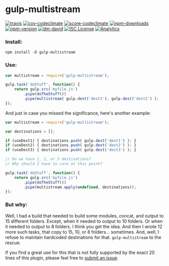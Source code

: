 # gulp-multistream

[![travis][travis.svg]][travis.link]
[![cov-codeclimate][cov-codeclimate.svg]][cov-codeclimate.link]
[![score-codeclimate][score-codeclimate.svg]][score-codeclimate.link]
[![npm-downloads][npm-downloads.svg]][npm.link]
[![npm-version][npm-version.svg]][npm.link]
[![dm-david][dm-david.svg]][dm-david.link]
[![ISC License][10]][11]
[![Analytics][12]][13]

[travis.svg]: https://travis-ci.org/catdad/gulp-multistream.svg?branch=master
[travis.link]: https://travis-ci.org/catdad/gulp-multistream
[cov-codeclimate.svg]: https://codeclimate.com/github/catdad/gulp-multistream/badges/coverage.svg
[cov-codeclimate.link]: https://codeclimate.com/github/catdad/gulp-multistream/coverage
[score-codeclimate.svg]: https://codeclimate.com/github/catdad/gulp-multistream/badges/gpa.svg
[score-codeclimate.link]: https://codeclimate.com/github/catdad/gulp-multistream
[npm-downloads.svg]: https://img.shields.io/npm/dm/gulp-multistream.svg
[npm.link]: https://www.npmjs.com/package/gulp-multistream
[npm-version.svg]: https://img.shields.io/npm/v/gulp-multistream.svg
[dm-david.svg]: https://david-dm.org/catdad/gulp-multistream.svg
[dm-david.link]: https://david-dm.org/catdad/gulp-multistream

[10]: https://img.shields.io/npm/l/gulp-multistream.svg
[11]: http://opensource.org/licenses/ISC

[12]: https://ga-beacon.appspot.com/UA-17159207-7/gulp-multistream/readme?flat
[13]: https://github.com/igrigorik/ga-beacon


### Install:

    npm install -D gulp-multistream
    
### Use:

```javascript
var multistream = require('gulp-multistream');

gulp.task('doStuff', function() {
    return gulp.src('myfile.js')
        .pipe(doTheStuff())
        .pipe(multistream( gulp.dest('dest1'), gulp.dest('dest2') ); 
});
```
    
And just in case you missed the significance, here's another example:

```javascript
var multistream = require('gulp-multistream');

var destinations = [];

if (useDest1) { destinations.push( gulp.dest('dest1') ); }
if (useDest2) { destinations.push( gulp.dest('dest2') ); }
if (useDest3) { destinations.push( gulp.dest('dest3') ); }

// Do we have 1, 2, or 3 destinations?
// Why should I have to care at this point?

gulp.task('doStuff', function() {
    return gulp.src('myfile.js')
        .pipe(doTheStuff())
        .pipe(multistream.apply(undefined, destinations)); 
});
```
    
### But why:

Well, I had a build that needed to build some modules, concat, and output to 15 different folders. Except, when it needed to output to 10 folders. Or when it needed to output to 8 folders. I think you get the idea. And then I wrote 12 more such tasks, that copy to 15, 10, or 8 folders... sometimes. And, well, I refuse to maintain hardcoded destinations for that. `gulp-multistream` to the rescue.

If you find a great use for this that is not fully supported by the exact 20 lines of this plugin, please feel free to [submit an issue](https://github.com/catdad/gulp-multistream/issues).
